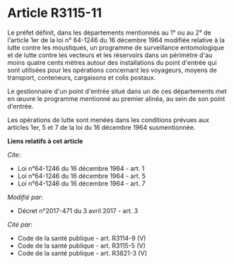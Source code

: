 # Article R3115-11

Le préfet définit, dans les départements mentionnés au 1° ou au 2° de l'article 1er de la loi n° 64-1246 du 16 décembre 1964
modifiée relative à la lutte contre les moustiques, un programme de surveillance entomologique et de lutte contre les
vecteurs et les réservoirs dans un périmètre d'au moins quatre cents mètres autour des installations du point d'entrée qui
sont utilisées pour les opérations concernant les voyageurs, moyens de transport, conteneurs, cargaisons et colis postaux.

Le gestionnaire d'un point d'entrée situé dans un de ces départements met en œuvre le programme mentionné au premier alinéa,
au sein de son point d'entrée.

Les opérations de lutte sont menées dans les conditions prévues aux articles 1er, 5 et 7 de la loi du 16 décembre 1964
susmentionnée.

**Liens relatifs à cet article**

_Cite_:

  - Loi n°64-1246 du 16 décembre 1964 - art. 1
  - Loi n°64-1246 du 16 décembre 1964 - art. 5
  - Loi n°64-1246 du 16 décembre 1964 - art. 7

_Modifié par_:

  - Décret n°2017-471 du 3 avril 2017 - art. 3

_Cité par_:

  - Code de la santé publique - art. R3114-9 (V)
  - Code de la santé publique - art. R3115-5 (V)
  - Code de la santé publique - art. R3821-3 (V)
